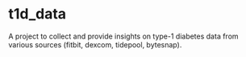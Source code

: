 # t1d_data
A project to collect and provide insights on type-1 diabetes data from various sources (fitbit, dexcom, tidepool, bytesnap). 
